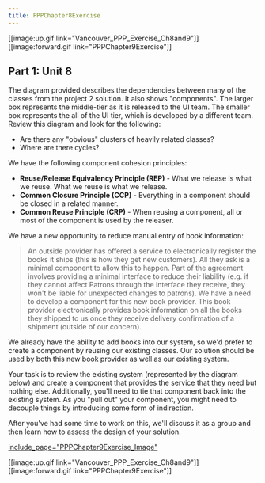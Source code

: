 ```yaml
---
title: PPPChapter8Exercise
---
```

[[image:up.gif link="Vancouver_PPP_Exercise_Ch8and9"]] [[image:forward.gif link="PPPChapter9Exercise"]]

## Part 1: Unit 8

The diagram provided describes the dependencies between many of the classes from the project 2 solution. It also shows "components". The larger box represents the middle-tier as it is released to the UI team. The smaller box represents the all of the UI tier, which is developed by a different team. Review this diagram and look for the following:
* Are there any "obvious" clusters of heavily related classes?
* Where are there cycles?

We have the following component cohesion principles:
* **Reuse/Release Equivalency Principle (REP)** - What we release is what we reuse. What we reuse is what we release.
* **Common Closure Principle (CCP)** - Everything in a component should be closed in a related manner.
* **Common Reuse Principle (CRP)** - When reusing a component, all or most of the component is used by the releaser.

We have a new opportunity to reduce manual entry of book information:
> An outside provider has offered a service to electronically register the books it ships (this is how they get new customers). All they ask is a minimal component to allow this to happen. Part of the agreement involves providing a minimal interface to reduce their liability (e.g. if they cannot affect Patrons through the interface they receive, they won't be liable for unexpected changes to patrons). We have a need to develop a component for this new book provider. This book provider electronically provides book information on all the books they shipped to us once they receive delivery confirmation of a shipment (outside of our concern).

We already have the ability to add books into our system, so we'd prefer to create a component by reusing our existing classes. Our solution should be used by both this new book provider as well as our existing system.

Your task is to review the existing system (represented by the diagram below) and create a component that provides the service that they need but nothing else. Additionally, you'll need to tie that component back into the existing system. As you "pull out" your component, you might need to decouple things by introducing some form of indirection.

After you've had some time to work on this, we'll discuss it as a group and then learn how to assess the design of your solution.

[include_page="PPPChapter9Exercise_Image"]({{site.pagesurl}}/include_page="PPPChapter9Exercise_Image")

[[image:up.gif link="Vancouver_PPP_Exercise_Ch8and9"]] [[image:forward.gif link="PPPChapter9Exercise"]]
